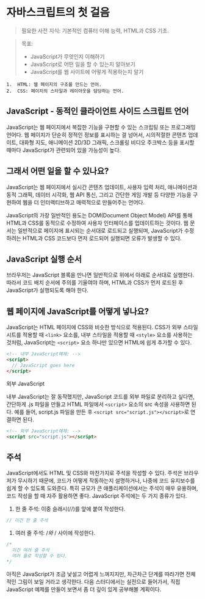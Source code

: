 # 자바스크립트의 첫 걸음

> 필요한 사전 지식: 기본적인 컴퓨터 이해 능력, HTML과 CSS 기초.

> 목표:
>
> - JavaScript가 무엇인지 이해하기
> - JavaScript로 어떤 일을 할 수 있는지 알아보기
> - JavaScript를 웹 사이트에 어떻게 적용하는지 알기

```
1.	HTML: 웹 페이지의 구조를 만드는 언어.
2.	CSS: 페이지의 스타일과 레이아웃을 담당하는 언어.
```

## JavaScript - 동적인 클라이언트 사이드 스크립트 언어

JavaScript는 웹 페이지에서 복잡한 기능을 구현할 수 있는 스크립팅 또는 프로그래밍 언어다. 웹 페이지가 단순히 정적인 정보를 표시하는 걸 넘어서, 시의적절한 콘텐츠 업데이트, 대화형 지도, 애니메이션 2D/3D 그래픽, 스크롤링 비디오 주크박스 등을 표시할 때마다 JavaScript가 관련되어 있을 가능성이 높다.

## 그래서 어떤 일을 할 수 있나요?

JavaScript는 웹 페이지에서 실시간 콘텐츠 업데이트, 사용자 입력 처리, 애니메이션과 동적 그래픽, 데이터 시각화, 웹 API 통신, 그리고 간단한 게임 개발 등 다양한 기능을 구현하여 웹을 더 인터랙티브하고 매력적으로 만들어주는 언어다.

JavaScript의 가장 일반적인 용도는 DOM(Document Object Model) API를 통해 HTML과 CSS를 동적으로 수정하여 사용자 인터페이스를 업데이트하는 것이다. 웹 문서는 일반적으로 페이지에 표시되는 순서대로 로드되고 실행되며, JavaScript가 수정하려는 HTML과 CSS 코드보다 먼저 로드되어 실행되면 오류가 발생할 수 있다.

## JavaScript 실행 순서

브라우저는 JavaScript 블록을 만나면 일반적으로 위에서 아래로 순서대로 실행한다. 따라서 코드 배치 순서에 주의를 기울여야 하며, HTML과 CSS가 먼저 로드된 후 JavaScript가 실행되도록 해야 한다.

## 웹 페이지에 JavaScript를 어떻게 넣나요?

JavaScript는 HTML 페이지에 CSS와 비슷한 방식으로 적용된다. CSS가 외부 스타일시트를 적용할 때 `<link>` 요소를, 내부 스타일을 적용할 때 `<style>` 요소를 사용하는 것처럼, JavaScript는 `<script>` 요소 하나만 있으면 HTML에 쉽게 추가할 수 있다.

```html
<!-- 내부 JavaScript예제: -->
<script>
  // JavaScript goes here
</script>
```

외부 JavaScript

내부 JavaScript는 잘 동작했지만, JavaScript 코드를 외부 파일로 분리하고 싶다면, 간단하게 .js 파일을 만들고 HTML 파일에서 `<script>` 요소의 src 속성을 사용하면 된다. 예를 들어, script.js 파일을 만든 후 `<script src="script.js"></script>`로 연결하면 된다.

```html
<!-- 외부 JavaScript예제: -->
<script src="script.js"></script>
```

## 주석

JavaScript에서도 HTML 및 CSS와 마찬가지로 주석을 작성할 수 있다. 주석은 브라우저가 무시하기 때문에, 코드가 어떻게 작동하는지 설명하거나, 나중에 코드 유지보수를 쉽게 할 수 있도록 도와준다. 특히 규모가 큰 애플리케이션에서는 주석이 매우 유용하며, 코드 작성을 할 때 자주 활용하면 좋다. JavaScript 주석에는 두 가지 종류가 있다.

1. 한 줄 주석: 이중 슬래시(//)를 앞에 붙여 작성한다.

```jsx
// 이건 한 줄 주석
```

1. 여러 줄 주석: /*와* / 사이에 작성한다.

```jsx
/*
  이건 여러 줄 주석
  여러 줄로 작성할 수 있다.
*/
```

아직은 JavaScript가 조금 낯설고 어렵게 느껴지지만, 차근차근 단계를 따라가면 전체적인 그림이 보일 거라고 생각한다. 다음 스터디에서는 실전으로 들어가서, 직접 JavaScript 예제를 만들어 보면서 좀 더 깊이 있게 공부해볼 계획이다.
